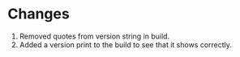 # Changes

1. Removed quotes from version string in build.
1. Added a version print to the build to see that it shows correctly.